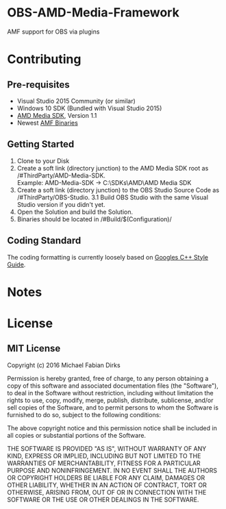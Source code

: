 # OBS-AMD-Media-Framework
AMF support for OBS via plugins

# Contributing

## Pre-requisites

* Visual Studio 2015 Community (or similar)
* Windows 10 SDK (Bundled with Visual Studio 2015)
* [AMD Media SDK](http://developer.amd.com/tools-and-sdks/media-sdk/), Version 1.1
* Newest [AMF Binaries](http://www.amd.com/en-us/innovations/software-technologies/enhanced-media)

## Getting Started

1. Clone to your Disk
2. Create a soft link (directory junction) to the AMD Media SDK root as /#ThirdParty/AMD-Media-SDK.  
Example: AMD-Media-SDK -> C:\SDKs\AMD\AMD Media SDK
3. Create a soft link (directory junction) to the OBS Studio Source Code as /#ThirdParty/OBS-Studio.
3.1 Build OBS Studio with the same Visual Studio version if you didn't yet.
4. Open the Solution and build the Solution.
5. Binaries should be located in /#Build/$(Configuration)/

## Coding Standard

The coding formatting is currently loosely based on [Googles C++ Style Guide](https://google.github.io/styleguide/cppguide.html).

# Notes

# License

## MIT License

Copyright (c) 2016 Michael Fabian Dirks

Permission is hereby granted, free of charge, to any person obtaining a copy
of this software and associated documentation files (the "Software"), to deal
in the Software without restriction, including without limitation the rights
to use, copy, modify, merge, publish, distribute, sublicense, and/or sell
copies of the Software, and to permit persons to whom the Software is
furnished to do so, subject to the following conditions:

The above copyright notice and this permission notice shall be included in all
copies or substantial portions of the Software.

THE SOFTWARE IS PROVIDED "AS IS", WITHOUT WARRANTY OF ANY KIND, EXPRESS OR
IMPLIED, INCLUDING BUT NOT LIMITED TO THE WARRANTIES OF MERCHANTABILITY,
FITNESS FOR A PARTICULAR PURPOSE AND NONINFRINGEMENT. IN NO EVENT SHALL THE
AUTHORS OR COPYRIGHT HOLDERS BE LIABLE FOR ANY CLAIM, DAMAGES OR OTHER
LIABILITY, WHETHER IN AN ACTION OF CONTRACT, TORT OR OTHERWISE, ARISING FROM,
OUT OF OR IN CONNECTION WITH THE SOFTWARE OR THE USE OR OTHER DEALINGS IN THE
SOFTWARE.